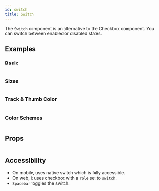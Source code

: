 ```yaml
---
id: switch
title: Switch
---
```


The `Switch` component is an alternative to the Checkbox component. You can switch between enabled or disabled states.

## Examples

### Basic

```ComponentSnackPlayer path=primitives,Switch,Basic.tsx

```

### Sizes

```ComponentSnackPlayer path=primitives,Switch,Sizes.tsx

```

### Track & Thumb Color

```ComponentSnackPlayer path=primitives,Switch,SwitchBgColor.tsx

```

### Color Schemes

```ComponentSnackPlayer path=primitives,Switch,ColorSchemes.tsx

```

## Props

```ComponentPropTable path=primitives,Switch,index.tsx showStylingProps=true

```

## Accessibility

- On mobile, uses native switch which is fully accessible.
- On web, it uses checkbox with a `role` set to `switch`.
- `Spacebar` toggles the switch.
